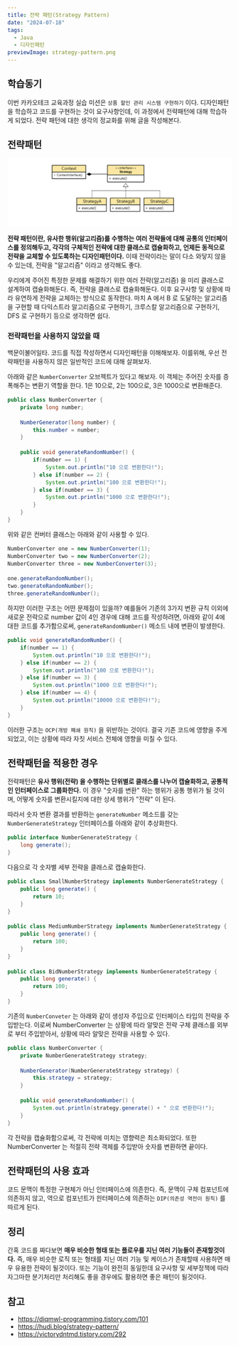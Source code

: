 ```yaml
---
title: 전략 패턴(Strategy Pattern)
date: "2024-07-18"
tags:
  - Java
  - 디자인패턴
previewImage: strategy-pattern.png
---
```


## 학습동기

이번 카카오테크 교육과정 실습 미션은 `상품 할인 관리 시스템 구현하기` 이다. 디자인패턴을 학습하고 코드를 구현하는 것이 요구사항인데, 이 과정에서 전략패턴에 대해 학습하게 되었다. 전략 패턴에 대한 생각의 정교화를 위해 글을 작성해본다.

## 전략패턴

![alt text](image.png)

**전략 패턴이란, 유사한 행위(알고리즘)를 수행하는 여러 전략들에 대해 공통의 인터페이스를 정의해두고, 각각의 구체적인 전략에 대한 클래스로 캡슐화하고, 언제든 동적으로 전략을 교체할 수 있도록하는 디자인패턴이다.** 이때 전략이라는 말이 다소 와닿지 않을 수 있는데, 전략을 "알고리즘" 이라고 생각해도 좋다. 

우리에게 주어진 특정한 문제를 해결하기 위한 여러 전략(알고리즘) 을 미리 클래스로 설계하여 캡슐화해둔다. 즉, 전략을 클래스로 캡슐화해둔다. 이후 요구사항 및 상황에 따라 유연하게 전략을 교체하는 방식으로 동작한다. 마치 A 에서 B 로 도달하는 알고리즘을 구현할 때 다익스트라 알고리즘으로 구현하기, 크루스칼 알고리즘으로 구현하기, DFS 로 구현하기 등으로 생각하면 쉽다. 

### 전략패턴을 사용하지 않았을 때

백문이불어일타. 코드를 직접 작성하면서 디자인패턴을 이해해보자. 이를위해, 우선 전략패턴을 사용하지 않은 일반적인 코드에 대해 살펴보자.

아래와 같은 `NumberConverter` 오브젝트가 있다고 해보자. 이 객체는 주어진 숫자를 증폭해주는 변환기 역할을 한다. 1은 10으로, 2는 100으로, 3은 1000으로 변환해준다. 

~~~java
public class NumberConverter {
    private long number;

    NumberGenerator(long number) {
        this.number = number;
    }

    public void generateRandomNumber() {
        if(number == 1) {
            System.out.println("10 으로 변환한다!");
        } else if(number == 2) {
            System.out.println("100 으로 변환한다!");
        } else if(number == 3) {
            System.out.println("1000 으로 변환한다!");
        }
    }
}
~~~

위와 같은 컨버터 클래스는 아래와 같이 사용할 수 있다.

~~~java
NumberConverter one = new NumberConverter(1);
NumberConverter two = new NumberConverter(2);
NumberConverter three = new NumberConverter(3);

one.generateRandomNumber();
two.generateRandomNumber();
three.generateRandomNumber();
~~~

하지만 이러한 구조는 어떤 문제점이 있을까? 예를들어 기존의 3가지 변환 규칙 이외에 새로운 전략으로 number 값이 4인 경우에 대해 코드를 작성하려면, 아래와 같이 4에 대한 코드를 추가함으로써, `generateRandomNumber()` 메소드 내에 변환이 발생한다. 

~~~java
public void generateRandomNumber() {
    if(number == 1) {
        System.out.println("10 으로 변환한다!");
    } else if(number == 2) {
        System.out.println("100 으로 변환한다!");
    } else if(number == 3) {
        System.out.println("1000 으로 변환한다!");
    } else if(number == 4) {
        System.out.println("10000 으로 변환한다!");
    }
}
~~~

이러한 구조는 `OCP(개방 폐쇄 원칙)` 을 위반하는 것이다. 결국 기존 코드에 영향을 주게되었고, 이는 상황에 따라 자칫 서비스 전체에 영향을 미칠 수 있다.

## 전략패턴을 적용한 경우

전략패턴은 **유사 행위(전략) 을 수행하는 단위별로 클래스를 나누어 캡슐화하고, 공통적인 인터페이스로 그룹화한다.** 이 경우 "숫자를 변환" 하는 행위가 공통 행위가 될 것이며, 어떻게 숫자를 변환시킬지에 대한 상세 행위가 "전략" 이 된다.

따라서 숫자 변환 결과를 반환하는 `generateNumber` 메소드를 갖는 `NumberGenerateStrategy` 인터페이스를 아래와 같이 추상화한다.

~~~java
public interface NumberGenerateStrategy {
    long generate();
}
~~~

다음으로 각 숫자별 세부 전략을 클래스로 캡슐화한다. 

~~~java
public class SmallNumberStrategy implements NumberGenerateStrategy {
    public long generate() {
        return 10;
    }
}

public class MediumNumberStrategy implements NumberGenerateStrategy {
    public long generate() {
        return 100;
    }
}

public class BidNumberStrategy implements NumberGenerateStrategy {
    public long generate() {
        return 100;        
    }
}
~~~

기존의 `NumberConveter` 는 아래와 같이 생성자 주입으로 인터페이스 타입의 전략을 주입받는다. 이로써 NumberConverter 는 상황에 따라 알맞은 전략 구체 클래스를 외부로 부터 주입받아서, 상황에 따라 알맞은 전략을 사용할 수 있다.

~~~java
public class NumberConverter {
    private NumberGenerateStrategy strategy;

    NumberGenerator(NumberGenerateStrategy strategy) {
        this.strategy = strategy;
    }

    public void generateRandomNumber() {
        System.out.println(strategy.generate() + " 으로 변환한다!");
    }
}
~~~

각 전략을 캡슐화함으로써, 각 전략에 미치는 영향력은 최소화되었다. 또한 NumberConverter 는 적절히 전략 객체를 주입받아 숫자를 변환하면 끝이다. 

## 전략패턴의 사용 효과 

코드 문맥이 특정한 구현체가 아닌 인터페이스에 의존한다. 즉, 문맥이 구체 컴포넌트에 의존하지 않고, 역으로 컴포넌트가 읜터페이스에 의존하는 `DIP(의존성 역전이 원칙)` 를 따르게 된다.

## 정리

간혹 코드를 짜다보면 **매우 비슷한 형태 또는 플로우를 지닌 여러 기능들이 존재할것이다.** 즉, 매우 비슷한 로직 또는 형태를 지닌 여러 기능 및 케이스가 존재할때 사용하면 매우 유용한 전략이 될것이다. 또는 기능이 완전히 동일한데 요구사항 및 세부정책에 따라 자그마한 분기처리만 처리해도 좋을 경우에도 활용하면 좋은 패턴이 될것이다.

## 참고

- https://diqmwl-programming.tistory.com/101
- https://hudi.blog/strategy-pattern/
- https://victorydntmd.tistory.com/292

